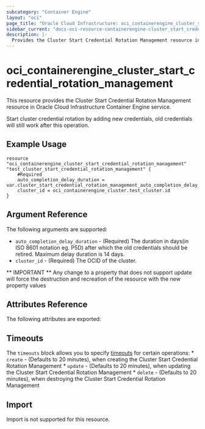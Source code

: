 ```yaml
---
subcategory: "Container Engine"
layout: "oci"
page_title: "Oracle Cloud Infrastructure: oci_containerengine_cluster_start_credential_rotation_management"
sidebar_current: "docs-oci-resource-containerengine-cluster_start_credential_rotation_management"
description: |-
  Provides the Cluster Start Credential Rotation Management resource in Oracle Cloud Infrastructure Container Engine service
---
```


# oci_containerengine_cluster_start_credential_rotation_management
This resource provides the Cluster Start Credential Rotation Management resource in Oracle Cloud Infrastructure Container Engine service.

Start cluster credential rotation by adding new credentials, old credentials will still work after this operation.

## Example Usage

```hcl
resource "oci_containerengine_cluster_start_credential_rotation_management" "test_cluster_start_credential_rotation_management" {
	#Required
	auto_completion_delay_duration = var.cluster_start_credential_rotation_management_auto_completion_delay_duration
	cluster_id = oci_containerengine_cluster.test_cluster.id
}
```

## Argument Reference

The following arguments are supported:

* `auto_completion_delay_duration` - (Required) The duration in days(in ISO 8601 notation eg. P5D) after which the old credentials should be retired. Maximum delay duration is 14 days.
* `cluster_id` - (Required) The OCID of the cluster.


** IMPORTANT **
Any change to a property that does not support update will force the destruction and recreation of the resource with the new property values

## Attributes Reference

The following attributes are exported:


## Timeouts

The `timeouts` block allows you to specify [timeouts](https://registry.terraform.io/providers/oracle/oci/latest/docs/guides/changing_timeouts) for certain operations:
	* `create` - (Defaults to 20 minutes), when creating the Cluster Start Credential Rotation Management
	* `update` - (Defaults to 20 minutes), when updating the Cluster Start Credential Rotation Management
	* `delete` - (Defaults to 20 minutes), when destroying the Cluster Start Credential Rotation Management


## Import

Import is not supported for this resource.

